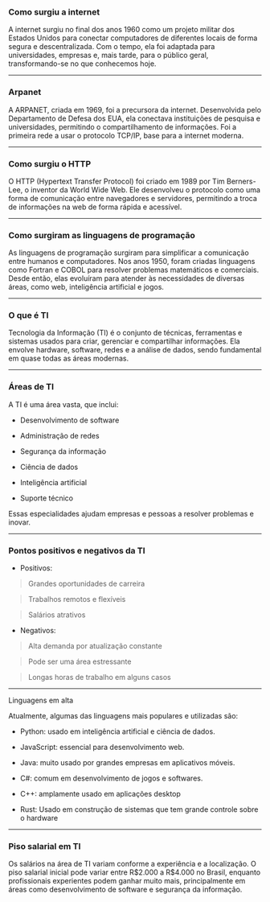 ### Como surgiu a internet

A internet surgiu no final dos anos 1960 como um projeto militar dos Estados Unidos para conectar computadores de diferentes locais de forma segura e descentralizada. Com o tempo, ela foi adaptada para universidades, empresas e, mais tarde, para o público geral, transformando-se no que conhecemos hoje.

---

### Arpanet

A ARPANET, criada em 1969, foi a precursora da internet. Desenvolvida pelo Departamento de Defesa dos EUA, ela conectava instituições de pesquisa e universidades, permitindo o compartilhamento de informações. Foi a primeira rede a usar o protocolo TCP/IP, base para a internet moderna.

---

### Como surgiu o HTTP

O HTTP (Hypertext Transfer Protocol) foi criado em 1989 por Tim Berners-Lee, o inventor da World Wide Web. Ele desenvolveu o protocolo como uma forma de comunicação entre navegadores e servidores, permitindo a troca de informações na web de forma rápida e acessível.

---

### Como surgiram as linguagens de programação

As linguagens de programação surgiram para simplificar a comunicação entre humanos e computadores. Nos anos 1950, foram criadas linguagens como Fortran e COBOL para resolver problemas matemáticos e comerciais. Desde então, elas evoluíram para atender às necessidades de diversas áreas, como web, inteligência artificial e jogos.

---

### O que é TI

Tecnologia da Informação (TI) é o conjunto de técnicas, ferramentas e sistemas usados para criar, gerenciar e compartilhar informações. Ela envolve hardware, software, redes e a análise de dados, sendo fundamental em quase todas as áreas modernas.

---

### Áreas de TI

A TI é uma área vasta, que inclui:

* Desenvolvimento de software

* Administração de redes

* Segurança da informação

* Ciência de dados

* Inteligência artificial

* Suporte técnico

Essas especialidades ajudam empresas e pessoas a resolver problemas e inovar.

---

### Pontos positivos e negativos da TI

* Positivos:

> Grandes oportunidades de carreira

> Trabalhos remotos e flexíveis

> Salários atrativos

* Negativos:

> Alta demanda por atualização constante

> Pode ser uma área estressante

> Longas horas de trabalho em alguns casos

---

Linguagens em alta

Atualmente, algumas das linguagens mais populares e utilizadas são:

* Python: usado em inteligência artificial e ciência de dados.

* JavaScript: essencial para desenvolvimento web.

* Java: muito usado por grandes empresas em aplicativos móveis.

* C#: comum em desenvolvimento de jogos e softwares.

* C++: amplamente usado em aplicações desktop

* Rust: Usado em construção de sistemas que tem grande controle sobre o hardware

---

### Piso salarial em TI

Os salários na área de TI variam conforme a experiência e a localização. O piso salarial inicial pode variar entre R\$2.000 a R\$4.000 no Brasil, enquanto profissionais experientes podem ganhar muito mais, principalmente em áreas como desenvolvimento de software e segurança da informação.
